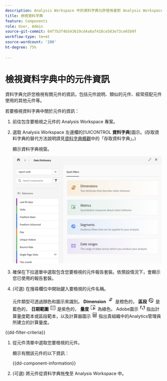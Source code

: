 ```yaml
---
description: Analysis Workspace 中的資料字典允許使用者對 Analysis Workspace 中的各種元件建立目錄和追蹤，包括其預定用途、已核准的元件、重複的元件等等。
title: 檢視資料字典
feature: Components
role: User, Admin
source-git-commit: 04f7b3f4b543619cd4a8af418ce583e73ce65b9f
workflow-type: tm+mt
source-wordcount: '280'
ht-degree: 75%

---
```


# 檢視資料字典中的元件資訊

資料字典允許您檢視有關元件的資訊，包括元件說明、類似的元件、經常搭配元件使用的其他元件等。

若要檢視資料字典中關於元件的資訊：

1. 前往包含要檢視之元件的 Analysis Workspace 專案。

1. 選取 Analysis Workspace 左邊欄的&#x200B;[!UICONTROL **資料字典**]&#x200B;圖示。(存取資料字典的替代方法說明請見[資料字典概觀](/help/analyze/analysis-workspace/components/data-dictionary/data-dictionary-overview.md)中的「存取資料字典」。)

   顯示資料字典視窗。

   ![data-dictionary.png](assets/data-dictionary.png)

   <!--double-check this screenshot. I mocked the admin view up a bit to get rid of the Dictionary health tab.-->

1. 確保在下拉選單中選取包含您要檢視的元件報告套裝。依預設情況下，會顯示您已使用的報告套裝。

1. (可選) 在搜尋欄位中開始鍵入要檢視的元件名稱。

   元件類型可透過顏色和圖示來識別。 **Dimension** ![Dimension圖示](assets/dimension-icon.png) 是橙色的， **區段** ![區段圖示](assets/segment-icon.png) 是藍色的， **日期範圍** ![日期範圍圖示](assets/date-range-icon.png) 是紫色的， **量度** ![量度圖示](assets/default-metric-icon.png) 為綠色。 Adobe圖示 ![Adobe圖示](assets/default-calc-metric-icon.png) 指出計算量度範本或區段範本，以及計算器圖示 ![計算器表徵圖](assets/calculated-metric-icon-created.png) 指出貴組織中的Analytics管理員所建立的計算量度。

{{dd-filter-criteria}}

1. 從元件清單中選取您要檢視的元件。

   顯示有關該元件的以下資訊：

   {{dd-component-information}}

1. (可選) 將元件從資料字典拖曳至 Analysis Workspace 中。